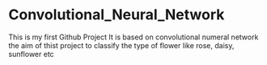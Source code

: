 # Convolutional_Neural_Network
This is my first Github Project
It is based on convolutional numeral network 
the aim of thist project to classify the type of flower like rose, daisy, sunflower etc
